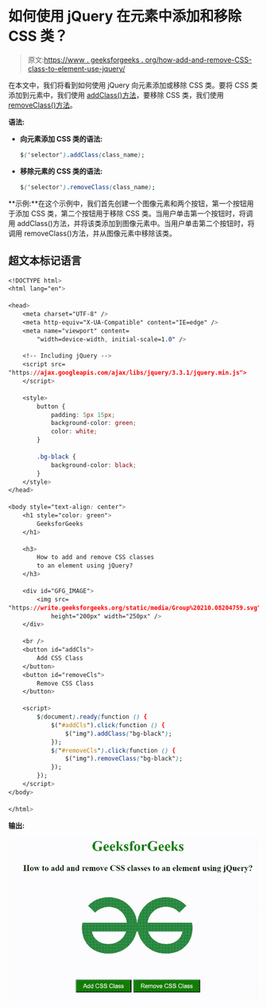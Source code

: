 # 如何使用 jQuery 在元素中添加和移除 CSS 类？

> 原文:[https://www . geeksforgeeks . org/how-add-and-remove-CSS-class-to-element-use-jquery/](https://www.geeksforgeeks.org/how-to-add-and-remove-css-classes-to-an-element-using-jquery/)

在本文中，我们将看到如何使用 jQuery 向元素添加或移除 CSS 类。要将 CSS 类添加到元素中，我们使用 [addClass()方法](https://www.geeksforgeeks.org/jquery-addclass-with-examples/)，要移除 CSS 类，我们使用 [removeClass()方法](https://www.geeksforgeeks.org/jquery-removeclass-with-examples/)。

**语法:**

*   **向元素添加 CSS 类的语法:**

    ```css
    $('selector').addClass(class_name);
    ```

*   **移除元素的 CSS 类的语法:**

    ```css
    $('selector').removeClass(class_name);
    ```

**示例:**在这个示例中，我们首先创建一个图像元素和两个按钮，第一个按钮用于添加 CSS 类，第二个按钮用于移除 CSS 类。当用户单击第一个按钮时，将调用 addClass()方法，并将该类添加到图像元素中。当用户单击第二个按钮时，将调用 removeClass()方法，并从图像元素中移除该类。

## 超文本标记语言

```css
<!DOCTYPE html>
<html lang="en">

<head>
    <meta charset="UTF-8" />
    <meta http-equiv="X-UA-Compatible" content="IE=edge" />
    <meta name="viewport" content=
        "width=device-width, initial-scale=1.0" />

    <!-- Including jQuery -->
    <script src=
"https://ajax.googleapis.com/ajax/libs/jquery/3.3.1/jquery.min.js">
    </script>

    <style>
        button {
            padding: 5px 15px;
            background-color: green;
            color: white;
        }

        .bg-black {
            background-color: black;
        }
    </style>
</head>

<body style="text-align: center">
    <h1 style="color: green">
        GeeksforGeeks
    </h1>

    <h3>
        How to add and remove CSS classes
        to an element using jQuery?
    </h3>

    <div id="GFG_IMAGE">
        <img src=
"https://write.geeksforgeeks.org/static/media/Group%20210.08204759.svg"
            height="200px" width="250px" />
    </div>

    <br />
    <button id="addCls">
        Add CSS Class
    </button>
    <button id="removeCls">
        Remove CSS Class
    </button>

    <script>
        $(document).ready(function () {
            $("#addCls").click(function () {
                $("img").addClass("bg-black");
            });
            $("#removeCls").click(function () {
                $("img").removeClass("bg-black");
            });
        });
    </script>
</body>

</html>
```

**输出:**

![](img/ee24c61085252325ec19f9c526516a8b.png)
